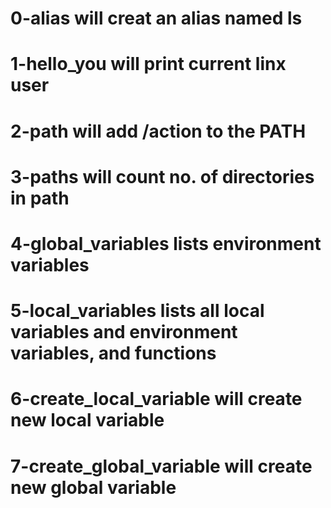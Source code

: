 # 0-alias will creat an alias named ls
# 1-hello_you will print current linx user
# 2-path will add /action to the PATH
# 3-paths will count no. of directories in path
# 4-global_variables lists environment variables
# 5-local_variables lists all local variables and environment variables, and functions
# 6-create_local_variable will create new local variable
# 7-create_global_variable will create new global variable
